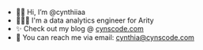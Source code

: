 - 👋🏾 Hi, I’m @cynthiiaa
- 👩🏾‍💻 I'm a data analytics engineer for Arity
- ✨ Check out my blog @ [cynscode.com](https://cynscode.com)
- 📨 You can reach me via email: cynthia@cynscode.com

<!---
cynthiiaa/cynthiiaa is a ✨ special ✨ repository because its `README.md` (this file) appears on your GitHub profile.
You can click the Preview link to take a look at your changes.

- 💞️ I’m looking to collaborate on ...
--->
